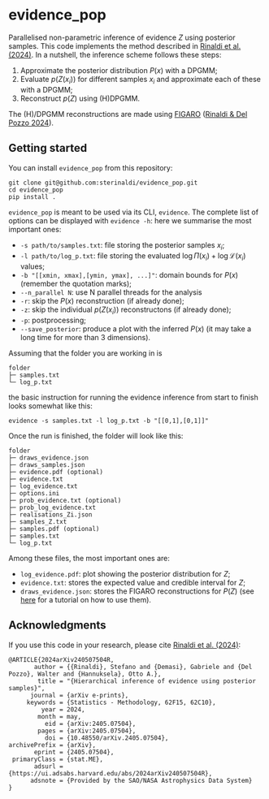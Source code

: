 # evidence_pop

Parallelised non-parametric inference of evidence $Z$ using posterior samples. This code implements the method described in [Rinaldi et al. (2024)](https://ui.adsabs.harvard.edu/abs/2024arXiv240507504R/abstract). In a nutshell, the inference scheme follows these steps:

1. Approximate the posterior distribution $P(x)$ with a DPGMM;
2. Evaluate $p(Z(x_i))$ for different samples $x_i$ and approximate each of these with a DPGMM;
3. Reconstruct $p(Z)$ using (H)DPGMM.

The (H)/DPGMM reconstructions are made using [FIGARO](https://github.com/sterinaldi/FIGARO) ([Rinaldi & Del Pozzo 2024](https://joss.theoj.org/papers/10.21105/joss.06589)).

## Getting started
You can install `evidence_pop` from this repository:
```
git clone git@github.com:sterinaldi/evidence_pop.git
cd evidence_pop
pip install .
```
`evidence_pop` is meant to be used via its CLI, `evidence`. The complete list of options can be displayed with `evidence -h`: here we summarise the most important ones:

* `-s path/to/samples.txt`: file storing the posterior samples $x_i$;
* `-l path/to/log_p.txt`: file storing the evaluated $\log\Pi(x_i) + \log\mathcal{L}(x_i)$ values;
* `-b "[[xmin, xmax],[ymin, ymax], ...]"`: domain bounds for $P(x)$ (remember the quotation marks);
* `--n_parallel N`: use N parallel threads for the analysis
* `-r`: skip the $P(x)$ reconstruction (if already done);
* `-z`: skip the individual $p(Z(x_i))$ reconstructons (if already done);
* `-p`: postprocessing;
* `--save_posterior`: produce a plot with the inferred $P(x)$ (it may take a long time for more than 3 dimensions). 

Assuming that the folder you are working in is 
```
folder
├─ samples.txt
└─ log_p.txt
```
the basic instruction for running the evidence inference from start to finish looks somewhat like this:
```
evidence -s samples.txt -l log_p.txt -b "[[0,1],[0,1]]"
```
Once the run is finished, the folder will look like this:
```
folder
├─ draws_evidence.json
├─ draws_samples.json
├─ evidence.pdf (optional)
├─ evidence.txt
├─ log_evidence.txt
├─ options.ini
├─ prob_evidence.txt (optional)
├─ prob_log_evidence.txt
├─ realisations_Zi.json
├─ samples_Z.txt
├─ samples.pdf (optional)
├─ samples.txt
└─ log_p.txt
```

Among these files, the most important ones are:

* `log_evidence.pdf`: plot showing the posterior distribution for $Z$;
* `evidence.txt`: stores the expected value and credible interval for $Z$;
* `draws_evidence.json`: stores the FIGARO reconstructions for $P(Z)$ (see [here](https://figaro.readthedocs.io/en/latest/use_mixture.html) for a tutorial on how to use them).

## Acknowledgments
If you use this code in your research, please cite [Rinaldi et al. (2024)](https://ui.adsabs.harvard.edu/abs/2024arXiv240507504R/abstract):
```
@ARTICLE{2024arXiv240507504R,
       author = {{Rinaldi}, Stefano and {Demasi}, Gabriele and {Del Pozzo}, Walter and {Hannuksela}, Otto A.},
        title = "{Hierarchical inference of evidence using posterior samples}",
      journal = {arXiv e-prints},
     keywords = {Statistics - Methodology, 62F15, 62C10},
         year = 2024,
        month = may,
          eid = {arXiv:2405.07504},
        pages = {arXiv:2405.07504},
          doi = {10.48550/arXiv.2405.07504},
archivePrefix = {arXiv},
       eprint = {2405.07504},
 primaryClass = {stat.ME},
       adsurl = {https://ui.adsabs.harvard.edu/abs/2024arXiv240507504R},
      adsnote = {Provided by the SAO/NASA Astrophysics Data System}
}
```
